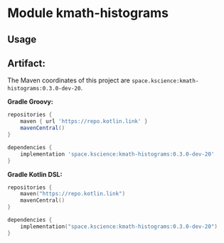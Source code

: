# Module kmath-histograms



## Usage

## Artifact:

The Maven coordinates of this project are `space.kscience:kmath-histograms:0.3.0-dev-20`.

**Gradle Groovy:**
```groovy
repositories {
    maven { url 'https://repo.kotlin.link' }
    mavenCentral()
}

dependencies {
    implementation 'space.kscience:kmath-histograms:0.3.0-dev-20'
}
```
**Gradle Kotlin DSL:**
```kotlin
repositories {
    maven("https://repo.kotlin.link")
    mavenCentral()
}

dependencies {
    implementation("space.kscience:kmath-histograms:0.3.0-dev-20")
}
```
